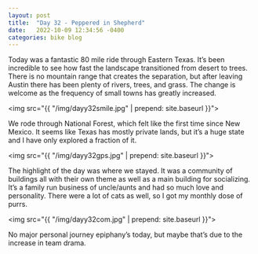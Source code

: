 ```yaml
---
layout: post
title:  "Day 32 - Peppered in Shepherd"
date:   2022-10-09 12:34:56 -0400
categories: bike blog
---
```

Today was a fantastic 80 mile ride through Eastern Texas. It’s been incredible to see how fast the landscape transitioned from desert to trees. There is no mountain range that creates the separation, but after leaving Austin there has been plenty of rivers, trees, and grass. The change is welcome as the frequency of small towns has greatly increased.

<img src="{{ "/img/dayy32smile.jpg" | prepend: site.baseurl }}">

We rode through National Forest, which felt like the first time since New Mexico. It seems like Texas has mostly private lands, but it’s a huge state and I have only explored a fraction of it.

<img src="{{ "/img/dayy32gps.jpg" | prepend: site.baseurl }}">

The highlight of the day was where we stayed. It was a community of buildings all with their own theme as well as a main building for socializing. It’s a family run business of uncle/aunts and had so much love and personality. There were a lot of cats as well, so I got my monthly dose of purrs.

<img src="{{ "/img/dayy32com.jpg" | prepend: site.baseurl }}">

No major personal journey epiphany’s today, but maybe that’s due to the increase in team drama.
